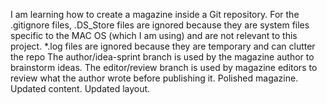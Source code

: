 I am learning how to create a magazine inside a Git repository.
For the .gitignore files, .DS_Store files are ignored because they are system files specific to the MAC OS (which I am using) and are not relevant to this project. *.log files are ignored because they are temporary and can clutter the repo
The author/idea-sprint branch is used by the magazine author to brainstorm ideas. The editor/review branch is used by magazine editors to review what the author wrote before publishing it.
Polished magazine.
Updated content.
Updated layout.
